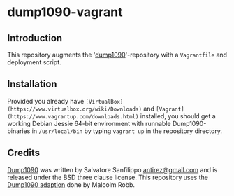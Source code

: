 dump1090-vagrant
================

Introduction
------------

This repository augments the '[dump1090](https://github.com/MalcolmRobb/dump1090)'-repository with a `Vagrantfile` and deployment script.

Installation
------------

Provided you already have `[VirtualBox](https://www.virtualbox.org/wiki/Downloads)` and `[Vagrant](https://www.vagrantup.com/downloads.html)` installed, you should get a working Debian Jessie 64-bit environment with runnable Dump1090-binaries in `/usr/local/bin` by typing `vagrant up` in the repository directory.

Credits
-------

[Dump1090](https://www.github.com/antirez/dump1090) was written by Salvatore Sanfilippo antirez@gmail.com and is released under the BSD three clause license. This repository uses the [Dump1090 adaption](https://github.com/MalcolmRobb/dump1090) done by Malcolm Robb.
